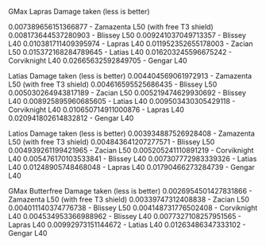 GMax Lapras
Damage taken (less is better)

0.007389656151366877 - Zamazenta L50 (with free T3 shield)
0.008173644537280903 - Blissey L50
0.009241037049713357 - Blissey L40
0.010381711409395974 - Lapras L40
0.011952352655178003 - Zacian L50
0.015372168284789645 - Latias L40
0.016203245596675242 - Corviknight L40
0.02665632592849705 - Gengar L40

Latias
Damage taken (less is better)
0.004404569061972913 - Zamazenta L50 (with free T3 shield)
0.004616595525686435 - Blissey L50
0.005030264943817189 - Zacian L50
0.005219474629930692 - Blissey L40
0.008925895960685605 - Latias L40
0.009503430305429118 - Corviknight L40
0.010650714911000876 - Lapras L40
0.020941802614832812 - Gengar L40

Latios
Damage taken (less is better)
0.003934887526928408 - Zamazenta L50 (with free T3 shield)
0.004843641207277571 - Blissey L50
0.004939261199421965 - Zacian L50
0.005205241110891219 - Corviknight L40
0.005476170103533841 - Blissey L40
0.007307772983339326 - Latias L40
0.01248905748468048 - Lapras L40
0.01790466273284739 - Gengar L40

GMax Butterfree
Damage taken (less is better)
0.0026954501427831866 - Zamazenta L50 (with free T3 shield)
0.00339747312408838 - Zacian L50
0.004011140374776738 - Blissey L50
0.004148731776502408 - Corviknight L40
0.004534953366988962 - Blissey L40
0.0077327108257951565 - Lapras L40
0.00992973151144672 - Latias L40
0.01263486347333102 - Gengar L40
